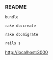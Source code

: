 ### README

`bundle`

`rake db:create`

`rake db:migrate`

`rails s`

[http://localhost:3000](http://localhost:3000)
